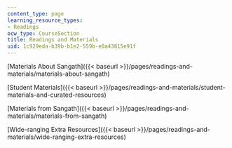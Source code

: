```yaml
---
content_type: page
learning_resource_types:
- Readings
ocw_type: CourseSection
title: Readings and Materials
uid: 1c929eda-b39b-b1e2-559b-e8a43815e91f
---
```


[Materials About Sangath]({{< baseurl >}}/pages/readings-and-materials/materials-about-sangath)

[Student Materials]({{< baseurl >}}/pages/readings-and-materials/student-materials-and-curated-resources)

[Materials from Sangath]({{< baseurl >}}/pages/readings-and-materials/materials-from-sangath)

[Wide-ranging Extra Resources]({{< baseurl >}}/pages/readings-and-materials/wide-ranging-extra-resources)